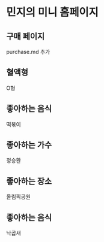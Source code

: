 # 민지의 미니 홈페이지

## 구매 페이지

purchase.md 추가

## 혈액형

O형

## 좋아하는 음식

떡볶이

## 좋아하는 가수

정승환

## 좋아하는 장소

올림픽공원

## 좋아하는 음식

낙곱새
